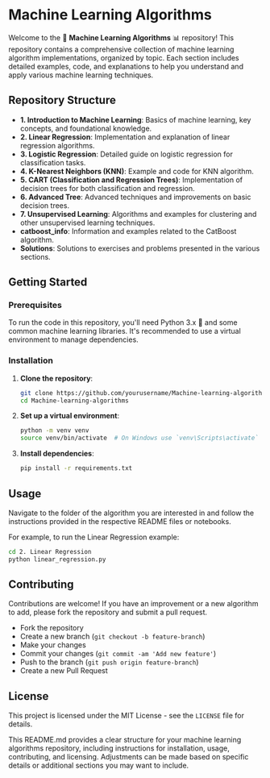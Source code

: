 
# Machine Learning Algorithms

Welcome to the 🤖 **Machine Learning Algorithms** 📊 repository! This repository contains a comprehensive collection of machine learning algorithm implementations, organized by topic. Each section includes detailed examples, code, and explanations to help you understand and apply various machine learning techniques.

## Repository Structure

- **1. Introduction to Machine Learning**: Basics of machine learning, key concepts, and foundational knowledge.
- **2. Linear Regression**: Implementation and explanation of linear regression algorithms.
- **3. Logistic Regression**: Detailed guide on logistic regression for classification tasks.
- **4. K-Nearest Neighbors (KNN)**: Example and code for KNN algorithm.
- **5. CART (Classification and Regression Trees)**: Implementation of decision trees for both classification and regression.
- **6. Advanced Tree**: Advanced techniques and improvements on basic decision trees.
- **7. Unsupervised Learning**: Algorithms and examples for clustering and other unsupervised learning techniques.
- **catboost_info**: Information and examples related to the CatBoost algorithm.
- **Solutions**: Solutions to exercises and problems presented in the various sections.

## Getting Started

### Prerequisites

To run the code in this repository, you'll need Python 3.x 🐍 and some common machine learning libraries. It's recommended to use a virtual environment to manage dependencies.

### Installation

1. **Clone the repository**:
    ```sh
    git clone https://github.com/yourusername/Machine-learning-algorithms.git
    cd Machine-learning-algorithms
    ```

2. **Set up a virtual environment**:
    ```sh
    python -m venv venv
    source venv/bin/activate  # On Windows use `venv\Scripts\activate`
    ```

3. **Install dependencies**:
    ```sh
    pip install -r requirements.txt
    ```

## Usage

Navigate to the folder of the algorithm you are interested in and follow the instructions provided in the respective README files or notebooks.

For example, to run the Linear Regression example:
```sh
cd 2. Linear Regression
python linear_regression.py
```

## Contributing

Contributions are welcome! If you have an improvement or a new algorithm to add, please fork the repository and submit a pull request.
- Fork the repository
- Create a new branch (`git checkout -b feature-branch`)
- Make your changes
- Commit your changes (`git commit -am 'Add new feature'`)
- Push to the branch (`git push origin feature-branch`)
- Create a new Pull Request

## License

This project is licensed under the MIT License - see the `LICENSE` file for details.


This README.md provides a clear structure for your machine learning algorithms repository, including instructions for installation, usage, contributing, and licensing. Adjustments can be made based on specific details or additional sections you may want to include.

